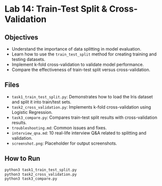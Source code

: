 # Lab 14: Train-Test Split & Cross-Validation

## Objectives
- Understand the importance of data splitting in model evaluation.
- Learn how to use the `train_test_split` method for creating training and testing datasets.
- Implement k-fold cross-validation to validate model performance.
- Compare the effectiveness of train-test split versus cross-validation.

## Files
- `task1_train_test_split.py`: Demonstrates how to load the Iris dataset and split it into train/test sets.
- `task2_cross_validation.py`: Implements k-fold cross-validation using Logistic Regression.
- `task3_compare.py`: Compares train-test split results with cross-validation results.
- `troubleshooting.md`: Common issues and fixes.
- `interview_qna.md`: 10 real-life interview Q&A related to splitting and validation.
- `screenshot.png`: Placeholder for output screenshots.

## How to Run
```bash
python3 task1_train_test_split.py
python3 task2_cross_validation.py
python3 task3_compare.py
```
